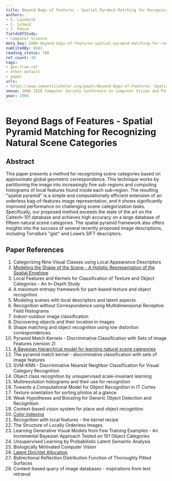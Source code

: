 ```yaml
---
title: Beyond Bags of Features - Spatial Pyramid Matching for Recognizing Natural Scene Categories
authors:
- S. Lazebnik
- C. Schmid
- J. Ponce
fieldsOfStudy:
- Computer Science
meta_key: 2006-beyond-bags-of-features-spatial-pyramid-matching-for-recognizing-natural-scene-categories
numCitedBy: 8341
reading_status: TBD
ref_count: 38
tags:
- gen-from-ref
- other-default
- paper
urls:
- https://www.semanticscholar.org/paper/Beyond-Bags-of-Features:-Spatial-Pyramid-Matching-Lazebnik-Schmid/6dbaff29d3898cf60f63f5a34cb9610ebb75220c?sort=total-citations
venue: 2006 IEEE Computer Society Conference on Computer Vision and Pattern Recognition (CVPR'06)
year: 2006
---
```


# Beyond Bags of Features - Spatial Pyramid Matching for Recognizing Natural Scene Categories

## Abstract

This paper presents a method for recognizing scene categories based on approximate global geometric correspondence. This technique works by partitioning the image into increasingly fine sub-regions and computing histograms of local features found inside each sub-region. The resulting "spatial pyramid" is a simple and computationally efficient extension of an orderless bag-of-features image representation, and it shows significantly improved performance on challenging scene categorization tasks. Specifically, our proposed method exceeds the state of the art on the Caltech-101 database and achieves high accuracy on a large database of fifteen natural scene categories. The spatial pyramid framework also offers insights into the success of several recently proposed image descriptions, including Torralba’s "gist" and Lowe’s SIFT descriptors.

## Paper References

1. Categorizing Nine Visual Classes using Local Appearance Descriptors
2. [Modeling the Shape of the Scene - A Holistic Representation of the Spatial Envelope](2004-modeling-the-shape-of-the-scene-a-holistic-representation-of-the-spatial-envelope)
3. Local Features and Kernels for Classification of Texture and Object Categories - An In-Depth Study
4. A maximum entropy framework for part-based texture and object recognition
5. Modeling scenes with local descriptors and latent aspects
6. Recognition without Correspondence using Multidimensional Receptive Field Histograms
7. Indoor-outdoor image classification
8. Discovering objects and their location in images
9. Shape matching and object recognition using low distortion correspondences
10. Pyramid Match Kernels - Discriminative Classification with Sets of Image Features (version 2)
11. [A Bayesian hierarchical model for learning natural scene categories](2005-a-bayesian-hierarchical-model-for-learning-natural-scene-categories)
12. The pyramid match kernel - discriminative classification with sets of image features
13. SVM-KNN - Discriminative Nearest Neighbor Classification for Visual Category Recognition
14. Object class recognition by unsupervised scale-invariant learning
15. Multiresolution histograms and their use for recognition
16. Towards a Computational Model for Object Recognition in IT Cortex
17. Texture orientation for sorting photos at a glance
18. Weak Hypotheses and Boosting for Generic Object Detection and Recognition
19. Context-based vision system for place and object recognition
20. [Color indexing](2004-color-indexing)
21. Recognition with local features - the kernel recipe
22. The Structure of Locally Orderless Images
23. Learning Generative Visual Models from Few Training Examples - An Incremental Bayesian Approach Tested on 101 Object Categories
24. Unsupervised Learning by Probabilistic Latent Semantic Analysis
25. Biologically Motivated Computer Vision
26. [Latent Dirichlet Allocation](2003-latent-dirichlet-allocation)
27. Bidirectional Reflection Distribution Function of Thoroughly Pitted Surfaces
28. Content-based query of image databases - inspirations from text retrieval
